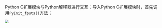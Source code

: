 Python C扩展模块与Python解释器进行交互：导入Python C扩展模块时，首先调用`PyInit_fputs()`方法；

<img src="D:\笔记\Python\images\python-c.webp" style="zoom:67%;" />



